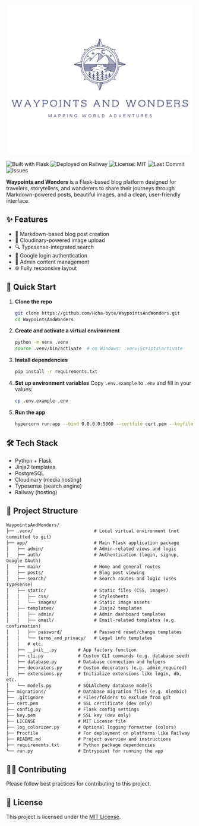![Waypoints and Wonders logo](app/static/images/Waypoints%20and%20Wonders/fulllogo_transparent.png)

![Built with Flask](https://img.shields.io/badge/Built%20with-Flask-000?logo=flask)
![Deployed on Railway](https://img.shields.io/badge/Deployed%20on-Railway-5528FF?logo=railway)
![License: MIT](https://img.shields.io/badge/license-MIT-green.svg)
![Last Commit](https://img.shields.io/github/last-commit/Hcha-byte/WaypointsAndWonders)
![Issues](https://img.shields.io/github/issues/Hcha-byte/WaypointsAndWonders)

**Waypoints and Wonders** is a Flask-based blog platform designed for travelers, storytellers, and wanderers to share
their journeys through Markdown-powered posts, beautiful images, and a clean, user-friendly interface.

## ✨ Features

* 📝 Markdown-based blog post creation
* 📸 Cloudinary-powered image upload
* 🔍 Typesense-integrated search
* 🔐 Google login authentication
* 🧠 Admin content management
* 🌐 Fully responsive layout

## 🚀 Quick Start

1. **Clone the repo**

   ```bash
   git clone https://github.com/Hcha-byte/WaypointsAndWonders.git
   cd WaypointsAndWonders
   ```

2. **Create and activate a virtual environment**

   ```bash
   python -m venv .venv
   source .venv/bin/activate  # on Windows: .venv\Scripts\activate
   ```

3. **Install dependencies**

   ```bash
   pip install -r requirements.txt
   ```

4. **Set up environment variables**
   Copy `.env.example` to `.env` and fill in your values:

   ```bash
   cp .env.example .env
   ```

5. **Run the app**

   ```bash
   hypercorn run:app --bind 0.0.0.0:5000 --certfile cert.pem --keyfile key.pem --reload --access-logfile - --access-logformat ' -- %(r)s %(s)s' --log-level info | python3 log_colorizer.py
   ```

## 🛠 Tech Stack

* Python + Flask
* Jinja2 templates
* PostgreSQL
* Cloudinary (media hosting)
* Typesense (search engine)
* Railway (hosting)

## 📂 Project Structure

```
WaypointsAndWonders/
├── .venv/                       # Local virtual environment (not committed to git)
├── app/                         # Main Flask application package
│   ├── admin/                   # Admin-related views and logic
│   ├── auth/                    # Authentication (login, signup, Google OAuth)
│   ├── main/                    # Home and general routes
│   ├── posts/                   # Blog post viewing
│   ├── search/                  # Search routes and logic (uses Typesense)
│   ├── static/                  # Static files (CSS, images)
│   │   ├── css/                 # Stylesheets
│   │   └── images/              # Static image assets
│   ├── templates/               # Jinja2 templates
│   │   ├── admin/               # Admin dashboard templates
│   │   ├── email/               # Email-related templates (e.g. confirmation)
│   │   ├── password/            # Password reset/change templates
│   │   └── terms_and_privacy/   # Legal info templates
│   │   # etc.
│   ├── __init__.py        # App factory function
│   ├── cli.py             # Custom CLI commands (e.g. database seed)
│   ├── database.py        # Database connection and helpers
│   ├── decoraters.py      # Custom decorators (e.g. admin_required)
│   ├── extensions.py      # Initialize extensions like login, db, etc.
│   └── models.py          # SQLAlchemy database models
├── migrations/            # Database migration files (e.g. Alembic)
├── .gitignore             # Files/folders to exclude from git
├── cert.pem               # SSL certificate (dev only)
├── config.py              # Flask config settings
├── key.pem                # SSL key (dev only)
├── LICENSE                # MIT License file
├── log_colorizer.py       # Optional logging formatter (colors)
├── Procfile               # For deployment on platforms like Railway
├── README.md              # Project overview and instructions
├── requirements.txt       # Python package dependencies
└── run.py                 # Entrypoint for running the app

```

## 🧑‍💻 Contributing

Please follow best practices for contributing to this project.

## 📝 License

This project is licensed under the [MIT License](LICENSE).
